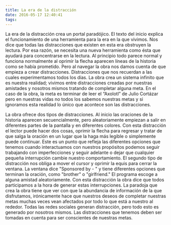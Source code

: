 ```yaml
---
title: La era de la distracción
date: 2016-05-17 12:40:41
tags:
---
```


La era de la distracción crea un portal paradójico. El texto del inicio explica el funcionamiento de una herramienta para la era en la que vivimos. Nos dice que todas las distracciones que existen en esta era obstruyen la lectura. Por esa razón, se necesita una nueva herramienta como ésta que ayudará para concentrarse en la lectura. Al principio todo parece normal y funciona normalmente al oprimir la flecha aparecen líneas de la historia como se había prometido. Pero al navegar la obra nos damos cuenta de que empieza a crear distracciones. Distracciones que nos recuerdan a las cuales experimentamos todos los días. La obra crea un sistema infinito que es nuestra realidad; vivimos entre distracciones creadas por nuestras amistades y nosotros mismos tratando de completar alguna meta. En el caso de la obra, la meta es terminar de leer el “Axolotl” de Julio Cortázar pero en nuestras vidas no todos los sabemos nuestras metas y si ignoramos esta realidad lo único que acontece son las distracciones.La obra ofrece dos tipos de distracciones. Al inicio las oraciones de la historia aparecen secuencialmente, pero aleatoriamente empiezan a salir en diferentes partes de la pantalla y en diferentes colores. Con esta distracción el lector puede hacer dos cosas, oprimir la flecha para regresar y tratar de que salga la oración en un lugar que la haga más legible o simplemente puede continuar. Este es un punto que refleja las diferentes opciones que tenemos cuando interactuamos con nuestros propósitos podemos seguir trabajando con imperfecciones y seguir adelante o dejar que cualquier pequeña interrupción cambie nuestro comportamiento. El segundo tipo de distracción nos obliga a mover el cursor y oprimir la equis para cerrar la ventana. La ventana dice "Sponsored by - " y tiene diferentes opciones que terminan la oración, como "brother" o "girlfriend." El programa escoge a alguna amistad aleatoriamente. Con esta distracción la obra dice que todos participamos a la hora de generar estas interrupciones. La paradoja que crea la obra tiene que ver con que la abundancia de información de la que disfrutamos, irónicamente hace que nuestros deseos de completar nuestras metas muchas veces vean afectados por todo lo que está a nuestro al rededor. Todas las redes sociales generan distracción, pero todo esto es generado por nosotros mismos. Las distracciones que tenemos deben ser tomadas en cuenta para ser conscientes de nuestras metas.
